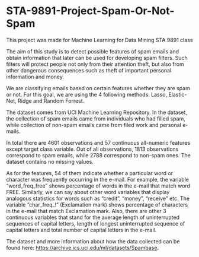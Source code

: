 # STA-9891-Project-Spam-Or-Not-Spam
This project was made for Machine Learning for Data Mining STA 9891 class 

The aim of this study is to detect possible features of spam emails and obtain information that later can be used for developing spam filters. 
Such filters will protect people not only from their attention theft, but also from other dangerous consequences such as theft of important 
personal information and money. 

We are classifying emails based on certain features whether they are spam or not. For this goal, we are using the 4 following methods: Lasso, 
Elastic-Net, Ridge and Random Forrest.

The dataset comes from UCI Machine Learning Repository. In the dataset, the collection of spam emails came from individuals who had filled spam, 
while collection of non-spam emails came from filed work and personal e-mails. 

In total there are 4601 observations and 57 continuous all-numeric features except target class variable. Out of all observations, 1813 
observations correspond to spam emails, while 2788 correspond to non-spam ones. The dataset contains no missing values. 

As for the features, 54 of them indicate whether a particular word or character was frequently occurring in the e-mail. For example, the 
variable “word_freq_free” shows percentage of words in the e-mail that match word FREE. Similarly, we can say about other word variables 
that display analogous statistics for words such as “credit”, “money”, “receive” etc. The variable “char_freq_!”  (Exclamation mark) 
shows percentage of characters in the e-mail that match Exclamation mark. Also, there are other 3 continuous variables that stand for the 
average length of uninterrupted sequences of capital letters, length of longest uninterrupted sequence of capital letters and total number of 
capital letters in the e-mail.

The dataset and more information about how the data collected can be found here: 
https://archive.ics.uci.edu/ml/datasets/Spambase. 
